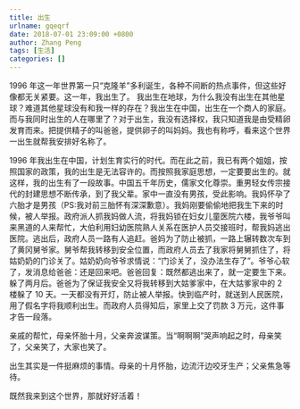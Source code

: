```yaml
---
title: 出生
urlname: gqeqrf
date: 2018-07-01 23:09:00 +0800
author: Zhang Peng
tags: [生活]
categories: []
---
```


1996 年这一年世界第一只“克隆羊”多利诞生，各种不间断的热点事件，但这些好像都无关紧要。这一年，我出生了。
我出生在地球，为什么我没有出生在其他星球？难道其他星球没有和我一样的存在？我出生在中国，出生在一个商人的家庭。而与我同时出生的人在哪里了？对于出生，我没有选择权，我只知道我是由受精卵发育而来。把提供精子的叫爸爸，提供卵子的叫妈妈。我也有称呼，看来这个世界一出生就帮我安排好名称了。

1996 年我出生在中国，计划生育实行的时代。而在此之前，我已有两个姐姐，按照国家的政策，我的出生是无法容许的。而按照我家庭思想，一定要要出生的。就这样，我的出生有了一段故事。中国五千年历史，儒家文化尊崇。重男轻女传宗接代的封建思想不断传承，到了我父辈。家中一直没有男孩，受此影响。我妈怀孕了六胎才是男孩（PS:我对前三胎怀有深深歉意）。我妈刚要偷偷地把我生下来的时候，被人举报。政府派人抓我妈做人流，将我妈锁在妇女儿童医院六楼，我爷爷叫来黑道的人来帮忙，大伯利用妇幼医院熟人关系在医护人员交接班时，帮我妈逃出医院。逃出后，政府人员一路有人追赶。爸妈为了防止被抓，一路上辗转数次车到了黄冈舅爷家。舅爷帮我转移到安全位置，而政府人员去了我家将舅舅抓住了，将姑奶奶的门诊关了。姑奶奶向爷爷求情说：“门诊关了，没办法生存了”。爷爷心软了，发消息给爸爸：还是回来吧。爸爸回复：既然都逃出来了，就一定要生下来。躲了两月后。爸爸为了保证我安全又将我转移到大姑爹家中，在大姑爹家中的 2 楼躲了 10 天。一天都没有开灯，防止被人举报。快到临产时，就送到人民医院，用了假名字将我顺利出生。而政府人员得知后，家里上交了罚款 3 万元，这件事才告一段落。

亲戚的帮忙，母亲怀胎十月，父亲奔波谋策。当“啊啊啊”哭声响起之时，母亲笑了，父亲笑了，大家也笑了。

出生其实是一件挺麻烦的事情。母亲的十月怀胎，边流汗边咬牙生产；父亲焦急等待。

既然我来到这个世界，那就好好活着！
